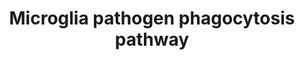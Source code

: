 ---
annotations:
- id: PW:0000234
  parent: regulatory pathway
  type: Pathway Ontology
  value: innate immune response pathway
- id: PW:0000015
  parent: disease pathway
  type: Pathway Ontology
  value: Alzheimer's disease pathway
- id: CL:0000129
  parent: animal cell
  type: Cell Type Ontology
  value: microglial cell
authors:
- Khanspers
- AlexanderPico
- MaintBot
- DeSl
- Egonw
- Eweitz
description: Pathogens are recognized by complement C1q or immunoglobulin (IgG) that
  bind to microglia complement receptors (e.g., ITGAM/ITGB2) or Fc-receptors (e.g.,
  FCGR1) that signal via the immunoreceptor tyrosine-based activation motif (ITAM)-containing
  adaptor molecules TYROBP or FCER1G, respectively. Alternatively, pathogens are directly
  recognized by classical innate immune receptors (e.g., TREM2) that require the interaction
  with TYROBP for further signaling.  This pathway was converted from the original
  human pathway to mouse.
last-edited: 2021-05-14
organisms:
- Mus musculus
redirect_from:
- /index.php/Pathway:WP3626
- /instance/WP3626
revision: null
schema-jsonld:
- '@context': https://schema.org/
  '@id': https://wikipathways.github.io/pathways/WP3626.html
  '@type': Dataset
  creator:
    '@type': Organization
    name: WikiPathways
  description: Pathogens are recognized by complement C1q or immunoglobulin (IgG)
    that bind to microglia complement receptors (e.g., ITGAM/ITGB2) or Fc-receptors
    (e.g., FCGR1) that signal via the immunoreceptor tyrosine-based activation motif
    (ITAM)-containing adaptor molecules TYROBP or FCER1G, respectively. Alternatively,
    pathogens are directly recognized by classical innate immune receptors (e.g.,
    TREM2) that require the interaction with TYROBP for further signaling.  This pathway
    was converted from the original human pathway to mouse.
  keywords:
  - Arpc1b
  - C1qa
  - C1qb
  - C1qc
  - Cyba
  - Cybb
  - Fcer1g
  - Fcgr1
  - Hck
  - IgG
  - Itgam
  - Itgb2
  - Lat
  - Lyn
  - Ncf1
  - Ncf2
  - Ncf4
  - Nckap1l
  - Oxygen
  - PIP2
  - PIP3
  - Pik3
  - Pik3c2a
  - Pik3c3
  - Pik3ca
  - Pik3cb
  - Pik3cd
  - Pik3cg
  - Pik3r1
  - Pik3r2
  - Pik3r3
  - Pik3r6
  - Plcg2
  - Ptpn6
  - Rac1
  - Rac2
  - Rac3
  - Siglece
  - Syk
  - Trem1
  - Trem2
  - Trem3
  - Tyrobp
  - Vav1
  - Vav2
  - Vav3
  license: CC0
  name: Microglia pathogen phagocytosis pathway
seo: CreativeWork
title: Microglia pathogen phagocytosis pathway
wpid: WP3626
---